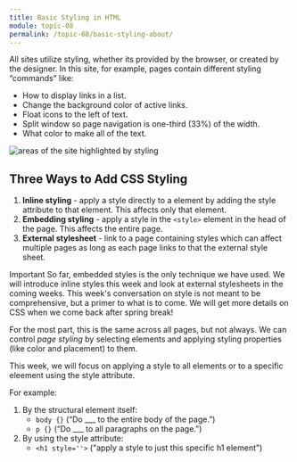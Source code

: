 ```yaml
---
title: Basic Styling in HTML
module: topic-08
permalink: /topic-08/basic-styling-about/
---
```


<div class="divider-heading"></div>

All sites utilize styling, whether its provided by the browser, or created by the designer. In this site, for example, pages contain different styling “commands” like:
- How to display links in a list.
- Change the background color of active links.
- Float icons to the left of text.
- Split window so page navigation is one-third (33%) of the width.
- What color to make all of the text.

<img src="../img/site-style-example.gif" alt="areas of the site highlighted by styling" title="Site Style" />

<div class="divider-pg"></div>


## Three Ways to Add CSS Styling

1. **Inline styling** - apply a style directly to a element by adding the style attribute to that element.  This affects only that element.
2. **Embedding styling** - apply a style in the `<style>` element in the head of the page.  This affects the entire page.
3. **External stylesheet** - link to a page containing styles which can affect multiple pages as long as each page links to that the external style sheet.

<span class="label label-danger">Important</span> So far, embedded styles is the only technique we have used.  We will introduce inline styles this week and look at external stylesheets in the coming weeks.  This week's conversation on style is not meant to be comprehensive, but a primer to what is to come.  We will get more details on CSS when we come back after spring break!

For the most part, this is the same across all pages, but not always. We can control _page styling_ by selecting elements and applying styling properties (like color and placement) to them.

This week, we will focus on applying a style to all elements or to a specific eleement using the style attribute.

For example:

1. By the structural element itself:
    - `body {}` (“Do ___ to the entire body of the page.”)
    - `p {}` (“Do ___ to all paragraphs on the page.”)
2. By using the style attribute:
    - `<h1 style=''>` ("apply a style to just this specific h1 element")
    
